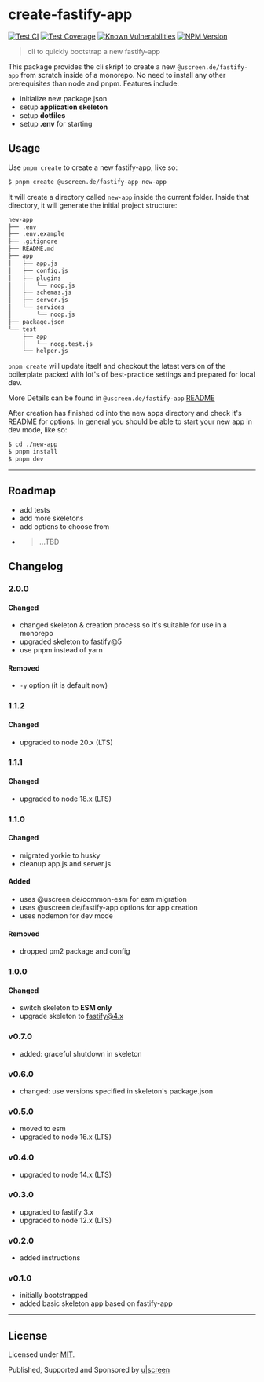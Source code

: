 # create-fastify-app

[![Test CI](https://github.com/uscreen/create-fastify-app/actions/workflows/main.yml/badge.svg)](https://github.com/uscreen/create-fastify-app/actions/workflows/main.yml)
[![Test Coverage](https://coveralls.io/repos/github/uscreen/create-fastify-app/badge.svg?branch=main)](https://coveralls.io/github/uscreen/create-fastify-app?branch=main)
[![Known Vulnerabilities](https://snyk.io/test/github/uscreen/create-fastify-app/badge.svg?targetFile=package.json)](https://snyk.io/test/github/uscreen/create-fastify-app?targetFile=package.json)
[![NPM Version](https://badge.fury.io/js/@uscreen.de%2Fcreate-fastify-app.svg)](https://badge.fury.io/js/@uscreen.de%2Fcreate-fastify-app)

> cli to quickly bootstrap a new fastify-app

This package provides the cli skript to create a new `@uscreen.de/fastify-app` from scratch inside of a monorepo. No need to install any other prerequisites than node and pnpm. Features include:

* initialize new package.json
* setup __application skeleton__
* setup __dotfiles__
* setup __.env__ for starting

## Usage

Use `pnpm create` to create a new fastify-app, like so:

```bash
$ pnpm create @uscreen.de/fastify-app new-app
```

It will create a directory called `new-app` inside the current folder.
Inside that directory, it will generate the initial project structure:

```bash
new-app
├── .env
├── .env.example
├── .gitignore
├── README.md
├── app
│   ├── app.js
│   ├── config.js
│   ├── plugins
│   │   └── noop.js
│   ├── schemas.js
│   ├── server.js
│   └── services
│       └── noop.js
├── package.json
└── test
    ├── app
    │   └── noop.test.js
    └── helper.js
```

`pnpm create` will update itself and checkout the latest version of the boilerplate packed with lot's of best-practice settings and prepared for local dev.

More Details can be found in `@uscreen.de/fastify-app` [README](https://www.npmjs.com/package/@uscreen.de/fastify-app)

After creation has finished cd into the new apps directory and check it's README for options. In general you should be able to start your new app in dev mode, like so:

```bash
$ cd ./new-app
$ pnpm install
$ pnpm dev
```

---

## Roadmap

- add tests
- add more skeletons
- add options to choose from
- > ...TBD

## Changelog

### 2.0.0

#### Changed

- changed skeleton & creation process so it's suitable for use in a monorepo
- upgraded skeleton to fastify@5
- use pnpm instead of yarn

#### Removed

- `-y` option (it is default now)

### 1.1.2

#### Changed

- upgraded to node 20.x (LTS)

### 1.1.1

#### Changed

- upgraded to node 18.x (LTS)

### 1.1.0

#### Changed

- migrated yorkie to husky
- cleanup app.js and server.js

#### Added

- uses @uscreen.de/common-esm for esm migration
- uses @uscreen.de/fastify-app options for app creation
- uses nodemon for dev mode

#### Removed

- dropped pm2 package and config

### 1.0.0

#### Changed

- switch skeleton to __ESM only__
- upgrade skeleton to fastify@4.x

### v0.7.0

- added: graceful shutdown in skeleton

### v0.6.0

- changed: use versions specified in skeleton's package.json

### v0.5.0

- moved to esm
- upgraded to node 16.x (LTS)

### v0.4.0

- upgraded to node 14.x (LTS)

### v0.3.0

- upgraded to fastify 3.x
- upgraded to node 12.x (LTS)

### v0.2.0

- added instructions

### v0.1.0

- initially bootstrapped
- added basic skeleton app based on fastify-app

---

## License

Licensed under [MIT](./LICENSE).

Published, Supported and Sponsored by [u|screen](https://uscreen.de)
